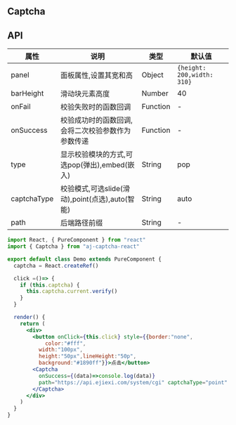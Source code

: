 ## Captcha

## API

|属性|说明|类型|默认值|
|----|----|-----|----|
|panel|面板属性,设置其宽和高|Object|`{height: 200,width: 310}`|
|barHeight|滑动块元素高度|Number|40|
|onFail|校验失败时的函数回调|Function|-|
|onSuccess|校验成功时的函数回调,会将二次校验参数作为参数传递|Function|-|
|type|显示校验模块的方式,可选pop(弹出),embed(嵌入)|String|pop|
|captchaType|校验模式,可选slide(滑动),point(点选),auto(智能)|String|auto|
|path|后端路径前缀|String|-|


```jsx
import React, { PureComponent } from "react"
import { Captcha } from "aj-captcha-react"

export default class Demo extends PureComponent {
  captcha = React.createRef()

  click =()=> {
    if (this.captcha) {
      this.captcha.current.verify()
    }
  }

  render() {
    return (
      <div>
        <button onClick={this.click} style={{border:"none",
            color:"#fff",
          width:"100px",
          height:"50px",lineHeight:"50p",
          background:"#1890ff"}}>点击</button>
        <Captcha 
          onSuccess={(data)=>console.log(data)}
          path="https://api.ejiexi.com/system/cgi" captchaType="point" type="popup" ref={this.captcha}>
        </Captcha>
      </div>
    )
  }
}
```
